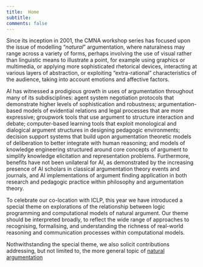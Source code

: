 ```yaml
---
title:  Home
subtitle: 
comments: false
---
```


Since its inception in 2001, the CMNA workshop series has focused upon the issue of modelling “*natural*” argumentation, where naturalness may range across a variety of forms, perhaps involving the use of visual rather than linguistic means to illustrate a point, for example using graphics or multimedia, or applying more sophisticated rhetorical devices, interacting at various layers of abstraction, or exploiting “extra-rational” characteristics of the audience, taking into account emotions and affective factors. 

AI has witnessed a prodigious growth in uses of argumentation throughout many of its subdisciplines: agent system negotiation protocols that demonstrate higher levels of sophistication and robustness; argumentation-based models of evidential relations and legal processes that are more expressive; groupwork tools that use argument to structure interaction and debate; computer-based learning tools that exploit monological and dialogical argument structures in designing pedagogic environments; decision support systems that build upon argumentation theoretic models of deliberation to better integrate with human reasoning; and models of knowledge engineering structured around core concepts of argument to simplify knowledge elicitation and representation problems. Furthermore, benefits have not been unilateral for AI, as demonstrated by the increasing presence of AI scholars in classical argumentation theory events and journals, and AI implementations of argument finding application in both research and pedagogic practice within philosophy and argumentation theory. 

To celebrate our co-location with ICLP, this year we have introduced a special theme on explorations of the relationship between logic programming and computational models of natural argument. Our theme should be interpreted broadly, to reflect the wide range of approaches to recognising, formalising, and understanding the richness of real-world reasoning and communication processes within computational models.

Nothwithstanding the special theme, we also solicit contributions addressing, but not limited to, the more general topic of [natural argumentation](topics)
